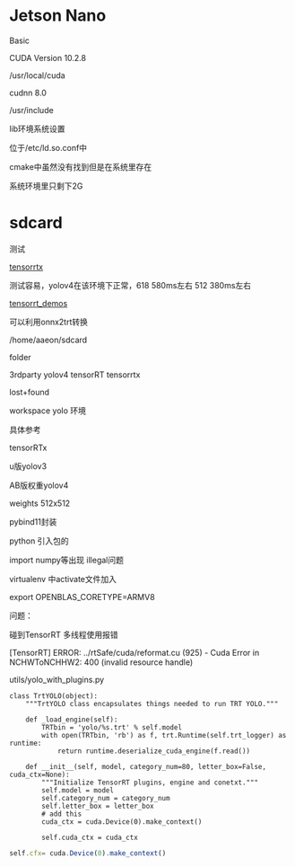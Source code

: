 # Jetson Nano

Basic

CUDA Version 10.2.8

/usr/local/cuda

cudnn 8.0

/usr/include

lib环境系统设置

位于/etc/ld.so.conf中

cmake中虽然没有找到但是在系统里存在

系统环境里只剩下2G

# sdcard 

测试



[tensorrtx](https://github.com/wang-xinyu/tensorrtx)

测试容易，yolov4在该环境下正常，618 580ms左右 512 380ms左右



[tensorrt_demos](https://github.com/jkjung-avt/tensorrt_demos#yolov4)

可以利用onnx2trt转换

/home/aaeon/sdcard

folder

3rdparty  yolov4 tensorRT tensorrtx

lost+found  

workspace yolo 环境



具体参考

tensorRTx

u版yolov3

AB版权重yolov4 

weights 512x512

pybind11封装



python 引入包的

import numpy等出现 illegal问题

virtualenv 中activate文件加入

export OPENBLAS_CORETYPE=ARMV8



问题：

碰到TensorRT 多线程使用报错

[TensorRT] ERROR: ../rtSafe/cuda/reformat.cu (925) - Cuda Error in NCHWToNCHHW2: 400 (invalid resource handle)

utils/yolo_with_plugins.py

```
class TrtYOLO(object):
    """TrtYOLO class encapsulates things needed to run TRT YOLO."""

    def _load_engine(self):
        TRTbin = 'yolo/%s.trt' % self.model
        with open(TRTbin, 'rb') as f, trt.Runtime(self.trt_logger) as runtime:
            return runtime.deserialize_cuda_engine(f.read())

    def __init__(self, model, category_num=80, letter_box=False, cuda_ctx=None):
        """Initialize TensorRT plugins, engine and conetxt."""
        self.model = model
        self.category_num = category_num
        self.letter_box = letter_box
        # add this 
        cuda_ctx = cuda.Device(0).make_context()   
        
        self.cuda_ctx = cuda_ctx
```



```javascript
self.cfx= cuda.Device(0).make_context()
```
